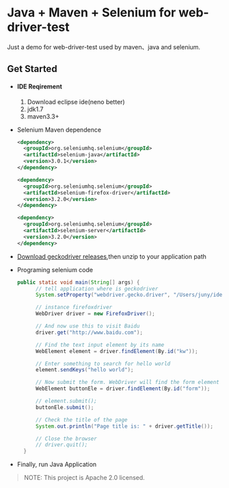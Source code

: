 # Java + Maven + Selenium for web-driver-test

Just a demo for web-driver-test used by maven、java and selenium.

## Get Started

- #### IDE Reqirement

  1. Download eclipse ide(neno better)
  2. jdk1.7
  3. maven3.3+

- Selenium Maven dependence

  ```Xml
  <dependency>
  	<groupId>org.seleniumhq.selenium</groupId>
  	<artifactId>selenium-java</artifactId>
  	<version>3.0.1</version>
  </dependency>

  <dependency>
  	<groupId>org.seleniumhq.selenium</groupId>
  	<artifactId>selenium-firefox-driver</artifactId>
  	<version>3.2.0</version>
  </dependency>

  <dependency>
  	<groupId>org.seleniumhq.selenium</groupId>
  	<artifactId>selenium-server</artifactId>
  	<version>3.2.0</version>
  </dependency>

  ```

- [Download geckodriver releases](https://github.com/mozilla/geckodriver/releases),then unzip to your application path

- Programing selenium code

  ```java
  public static void main(String[] args) {
  		// tell application where is geckodriver
  		System.setProperty("webdriver.gecko.driver", "/Users/juny/ide/geckodriver");

  		// instance firefoxdriver
  		WebDriver driver = new FirefoxDriver();

  		// And now use this to visit Baidu
  		driver.get("http://www.baidu.com");

  		// Find the text input element by its name
  		WebElement element = driver.findElement(By.id("kw"));

  		// Enter something to search for hello world
  		element.sendKeys("hello world");

  		// Now submit the form. WebDriver will find the form element
  		WebElement buttonEle = driver.findElement(By.id("form"));

  		// element.submit();
  		buttonEle.submit();

  		// Check the title of the page
  		System.out.println("Page title is: " + driver.getTitle());

  		// Close the browser
  		// driver.quit();
  	}
  ```

- Finally, run Java Application



> NOTE: This project is Apache 2.0 licensed.